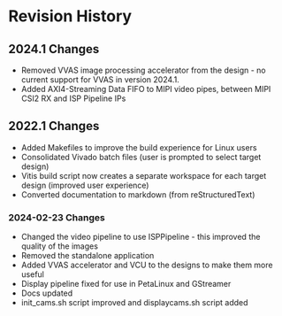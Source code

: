 # Revision History

## 2024.1 Changes

* Removed VVAS image processing accelerator from the design - no current support for VVAS in version
  2024.1.
* Added AXI4-Streaming Data FIFO to MIPI video pipes, between MIPI CSI2 RX and ISP Pipeline IPs

## 2022.1 Changes

* Added Makefiles to improve the build experience for Linux users
* Consolidated Vivado batch files (user is prompted to select target design)
* Vitis build script now creates a separate workspace for each target design (improved user experience)
* Converted documentation to markdown (from reStructuredText)

### 2024-02-23 Changes

* Changed the video pipeline to use ISPPipeline - this improved the quality of the images
* Removed the standalone application
* Added VVAS accelerator and VCU to the designs to make them more useful
* Display pipeline fixed for use in PetaLinux and GStreamer
* Docs updated
* init_cams.sh script improved and displaycams.sh script added

